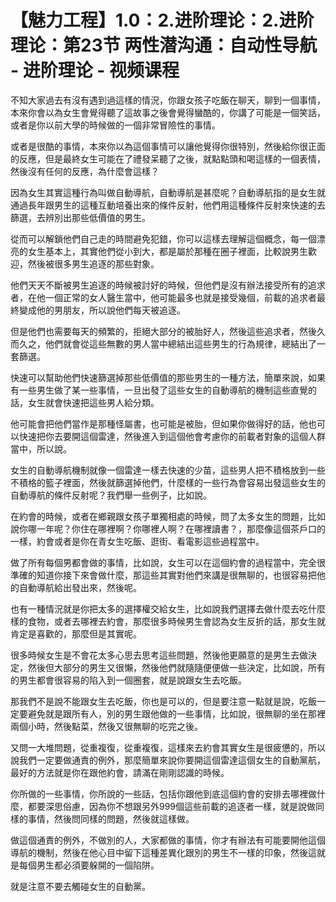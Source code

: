 # 【魅力工程】1.0：2.进阶理论：2.进阶理论：第23节 两性潜沟通：自动性导航 - 进阶理论 - 视频课程

不知大家過去有沒有遇到過這樣的情況，你跟女孩子吃飯在聊天，聊到一個事情，本來你會以為女生會覺得聽了這故事之後會覺得蠻酷的，你講了可能是一個笑話，或者是你以前大學的時候做的一個非常冒險性的事情。

或者是很酷的事情，本來你以為這個事情可以讓他覺得你很特別，然後給你很正面的反應，但是最終女生可能在了禮發呆聽了之後，就點點頭和喝這樣的一個表情，然後沒有任何的反應，為什麼會這樣？

因為女生其實這種行為叫做自動導航，自動導航是甚麼呢？自動導航指的是女生就通過長年跟男生的這種互動培養出來的條件反射，他們用這種條件反射來快速的去篩選，去辨別出那些低價值的男生。

從而可以解鎖他們自己走的時間避免犯錯，你可以這樣去理解這個概念，每一個漂亮的女生基本上，其實他們從小到大，都是屬於那種在圈子裡面，比較說男生歡迎，然後被很多男生追逐的那些對象。

他們天天不斷被男生追逐的時候被討好的時候，但他們是沒有辦法接受所有的追求者，在他一個正常的女人醫生當中，他可能最多也就是接受幾個，前載的追求者最終變成他的男朋友，所以說他們每天被追逐。

但是他們也需要每天的頻繁的，拒絕大部分的被胎好人，然後這些追求者，然後久而久之，他們就會從這些無數的男人當中總結出這些男生的行為規律，總結出了一套篩選。

快速可以幫助他們快速篩選掉那些低價值的那些男生的一種方法，簡單來說，如果有一些男生做了某一些事情，一旦出發了這些女生的自動導航的機制這些直覺的話，女生就會快速把這些男人給分類。

他可能會把他們當作是那種怪屬書，也可能是被胎，但如果你做得好的話，他也可以快速把你去要開這個雷達，然後進入到這個他會考慮你的前載者對象的這個人群當中，所以說。

女生的自動導航機制就像一個雷達一樣去快速的少苗，這些男人把不積格放到一些不積格的籃子裡面，然後就篩選掉他們，什麼樣的一些行為會容易出發這些女生的自動導航的條件反射呢？我們舉一些例子，比如說。

在約會的時候，或者在鄉親跟女孩子單獨相處的時候，問了太多女生的問題，比如說你哪一年呢？你住在哪裡啊？你哪裡人啊？在哪裡讀書？，那麼像這個茶戶口的一樣，約會或者是你在青女生吃飯、逛街、看電影這些過程當中。

做了所有每個男都會做的事情，比如說，女生可以在這個約會的過程當中，完全很準確的知道你接下來會做什麼，那這些其實對他們來講是很無聊的，也很容易把他的自動導航給出發出來，然後呢。

也有一種情況就是你把太多的選擇權交給女生，比如說我們選擇去做什麼去吃什麼樣的食物，或者去哪裡去約會，那麼很多時候男生會認為女生反折的話，那女生就肯定是喜歡的，那麼但是其實呢。

很多時候女生是不會花太多心思去思考這些問題，然後他更願意的是男生去做決定，然後但大部分的男生又很懶，然後他們就隨隨便便做一些決定，比如說，所有的男生都會很容易的陷入到一個圈套，就是說跟女生去吃飯。

那我們不是說不能跟女生去吃飯，你也是可以的，但是要注意一點就是說，吃飯一定要避免就是跟所有人，別的男生跟他做的一些事情，比如說，很無聊的坐在那裡兩個小時，然後點菜，然後又很無聊的吃完之後。

又問一大堆問題，從重複復，從重複復，這樣來去約會其實女生是很疲憊的，所以說我們一定要做通責的例外，那麼簡單來說你要開這個雷達這個女生的自動黨航，最好的方法就是你在跟他約會，請滿在剛剛認識的時候。

你所做的一些事情，你所說的一些話，包括你跟他到底這個約會的安排去哪裡做什麼，都要深思俗慮，因為你不想跟另外999個這些前載的追逐者一樣，就是說做同樣的事情，然後問同樣的問題，然後就這樣做。

做這個通責的例外，不做別的人，大家都做的事情，你才有辦法有可能要開他這個導航的機制，然後在他心目中留下這種差異化跟別的男生不一樣的印象，然後這就是每個男生都必須要躲開的一個陷阱。

就是注意不要去觸碰女生的自動黨。